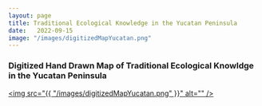 ```yaml
---
layout: page
title: Traditional Ecological Knowledge in the Yucatan Peninsula
date:   2022-09-15
image: "/images/digitizedMapYucatan.png"
---
```

<h3> Digitized Hand Drawn Map of Traditional Ecological Knowldge in the Yucatan Peninsula </h3>

<a href= '#' class="image main"><img src="{{ "/images/digitizedMapYucatan.png" }}" alt="" /></a>
